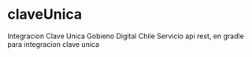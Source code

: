 # claveUnica
Integracion Clave Unica Gobieno Digital Chile
Servicio api rest, en gradle para integracion clave unica 
